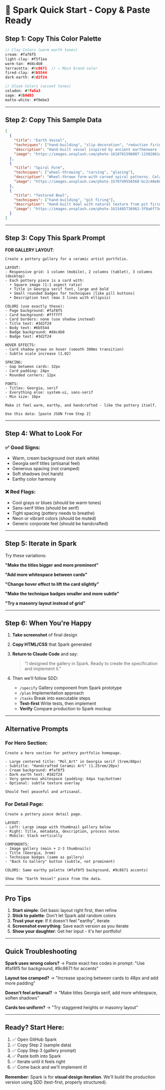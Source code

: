 # 🎨 Spark Quick Start - Copy & Paste Ready

## Step 1: Copy This Color Palette

```javascript
// Clay Colors (warm earth tones)
cream: #faf8f5
light-clay: #f5f1ea
warm-tan: #d4c4b0
terracotta: #9c8671  // ← Main brand color
fired-clay: #6b5544
dark-earth: #3d2f24

// Glaze Colors (accent tones)
celadon: #7fa5a3
sage: #8b9d83
matte-white: #f0ebe3
```

---

## Step 2: Copy This Sample Data

```json
[
  {
    "title": "Earth Vessel",
    "techniques": ["hand-building", "slip decoration", "reduction firing"],
    "description": "Hand-built vessel inspired by ancient earthenware forms. Features natural clay texture with slip decoration in warm earth tones.",
    "image": "https://images.unsplash.com/photo-1610701596007-11502861dcfa?w=600&h=600&fit=crop"
  },
  {
    "title": "Spiral Form",
    "techniques": ["wheel-throwing", "carving", "glazing"],
    "description": "Wheel-thrown form with carved spiral patterns. Celadon glaze creates a smooth, glossy finish.",
    "image": "https://images.unsplash.com/photo-1578749556568-bc2c40e68b61?w=600&h=600&fit=crop"
  },
  {
    "title": "Textured Bowl",
    "techniques": ["hand-building", "pit firing"],
    "description": "Hand-built bowl with natural texture from pit firing. Unique color variations and crackle patterns.",
    "image": "https://images.unsplash.com/photo-1615485736962-3f8a6f73e7a6?w=600&h=600&fit=crop"
  }
]
```

---

## Step 3: Copy This Spark Prompt

**FOR GALLERY LAYOUT**:

```
Create a pottery gallery for a ceramic artist portfolio.

LAYOUT:
- Responsive grid: 1 column (mobile), 2 columns (tablet), 3 columns (desktop)
- Each pottery piece is a card with:
  • Square image (1:1 aspect ratio)
  • Title in Georgia serif font, large and bold
  • Small rounded badges for techniques (like pill buttons)
  • Description text (max 3 lines with ellipsis)

COLORS (use exactly these):
- Page background: #faf8f5
- Card background: #ffffff
- Card borders: none (use shadow instead)
- Title text: #3d2f24
- Body text: #6b5544
- Badge background: #d4c4b0
- Badge text: #3d2f24

HOVER EFFECTS:
- Card shadow grows on hover (smooth 300ms transition)
- Subtle scale increase (1.02)

SPACING:
- Gap between cards: 32px
- Card padding: 24px
- Rounded corners: 12px

FONTS:
- Titles: Georgia, serif
- Everything else: system-ui, sans-serif
- Min size: 16px

Make it feel warm, earthy, and handcrafted - like the pottery itself.

Use this data: [paste JSON from Step 2]
```

---

## Step 4: What to Look For

### ✅ Good Signs:
- Warm, cream background (not stark white)
- Georgia serif titles (artisanal feel)
- Generous spacing (not cramped)
- Soft shadows (not harsh)
- Earthy color harmony

### ❌ Red Flags:
- Cool grays or blues (should be warm tones)
- Sans-serif titles (should be serif)
- Tight spacing (pottery needs to breathe)
- Neon or vibrant colors (should be muted)
- Generic corporate feel (should be handcrafted)

---

## Step 5: Iterate in Spark

Try these variations:

**"Make the titles bigger and more prominent"**

**"Add more whitespace between cards"**

**"Change hover effect to lift the card slightly"**

**"Make the technique badges smaller and more subtle"**

**"Try a masonry layout instead of grid"**

---

## Step 6: When You're Happy

1. **Take screenshot** of final design
2. **Copy HTML/CSS** that Spark generated
3. **Return to Claude Code** and say:

   > "I designed the gallery in Spark. Ready to create the specification and implement it."

4. Then we'll follow SDD:
   - `/specify` Gallery component from Spark prototype
   - `/plan` Implementation approach
   - `/tasks` Break into executable steps
   - **Test-first** Write tests, then implement
   - **Verify** Compare production to Spark mockup

---

## Alternative Prompts

### For Hero Section:
```
Create a hero section for pottery portfolio homepage.

- Large centered title: "Mol_Art" in Georgia serif (5rem/80px)
- Subtitle: "Handcrafted Ceramic Art" (1.25rem/20px)
- Cream background: #faf8f5
- Dark earth text: #3d2f24
- Very generous whitespace (padding: 64px top/bottom)
- Optional: subtle texture overlay

Should feel peaceful and artisanal.
```

### For Detail Page:
```
Create a pottery piece detail page.

LAYOUT:
- Left: Large image with thumbnail gallery below
- Right: Title, metadata, description, process notes
- Mobile: Stack vertically

COMPONENTS:
- Image gallery (main + 2-3 thumbnails)
- Title (Georgia, 3rem)
- Technique badges (same as gallery)
- "Back to Gallery" button (subtle, not prominent)

COLORS: Same earthy palette (#faf8f5 background, #9c8671 accents)

Show the "Earth Vessel" piece from the data.
```

---

## Pro Tips

1. **Start simple**: Get basic layout right first, then refine
2. **Stick to palette**: Don't let Spark add random colors
3. **Trust your eye**: If it doesn't feel "earthy", iterate
4. **Screenshot everything**: Save each version as you iterate
5. **Show your daughter**: Get her input - it's her portfolio!

---

## Quick Troubleshooting

**Spark uses wrong colors?**
→ Paste exact hex codes in prompt: "Use #faf8f5 for background, #9c8671 for accents"

**Layout too cramped?**
→ "Increase spacing between cards to 48px and add more padding"

**Doesn't feel artisanal?**
→ "Make titles Georgia serif, add more whitespace, soften shadows"

**Cards too uniform?**
→ "Try staggered heights or masonry layout"

---

## Ready? Start Here:

1. ✅ Open GitHub Spark
2. ✅ Copy Step 2 (sample data)
3. ✅ Copy Step 3 (gallery prompt)
4. ✅ Paste both into Spark
5. ✅ Iterate until it feels right
6. ✅ Come back and we'll implement it!

**Remember**: Spark is for **visual design iteration**. We'll build the production version using SDD (test-first, properly structured).
